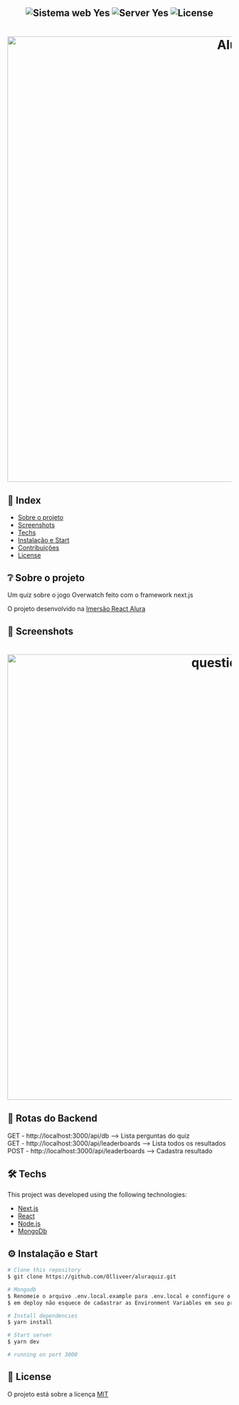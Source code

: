 <h2 align="center">
  <img src="https://img.shields.io/badge/web%3F-Yes-00b8d3?style=for-the-badge" alt="Sistema web Yes" />
  <img src="https://img.shields.io/badge/server%3F-yes-00b8d3?style=for-the-badge" alt="Server Yes" />
  <img src="https://img.shields.io/github/license/matheusfelipeog/proffy?color=00b8d3&style=for-the-badge" alt="License" />
</h2>

<h1 align="center">
  <img src="https://i.imgur.com/9cUA66k.png" alt="Alura" width="1000px" />
</h1>


## 📌 Index

- [Sobre o projeto](#-sobre-o-projeto)
- [Screenshots](#-screenshots)
- [Techs](#-techs)
- [Instalação e Start](#-instalação-e-start)
- [Contribuições](#-contribuições)
- [License](#-license)


## ❔ Sobre o projeto

Um quiz sobre o jogo Overwatch feito com o framework next.js

O projeto desenvolvido na [Imersão React Alura](https://www.alura.com.br/imersao-react-next-js)


## 📸 Screenshots

<h1 align="center">
  <img src="https://i.imgur.com/YWuvBI2.png" alt="questionPage" width="1000px" />
</h1>

## 🍃 Rotas do Backend

GET - http://localhost:3000/api/db --> Lista perguntas do quiz <br>
GET - http://localhost:3000/api/leaderboards --> Lista todos os resultados<br>
POST - http://localhost:3000/api/leaderboards --> Cadastra resultado<br>

## 🛠 Techs

This project was developed using the following technologies:

- [Next.js](https://nextjs.org/)
- [React](https://pt-br.reactjs.org/)
- [Node.js](https://nodejs.org/en/)
- [MongoDb](https://www.mongodb.com/)

## ⚙ Instalação e Start
```bash
# Clone this repository
$ git clone https://github.com/Olliveer/aluraquiz.git

# Mongodb
$ Renomeie o arquivo .env.local.example para .env.local e connfigure o seu uri do mongodb e o nome do bd
$ em deploy não esquece de cadastrar as Environment Variables em seu projeto que são as mesmas do .env.local

# Install dependencies
$ yarn install

# Start server
$ yarn dev

# running on port 3000
```

## 📜 License

O projeto está sobre a licença [MIT](./LICENSE) 